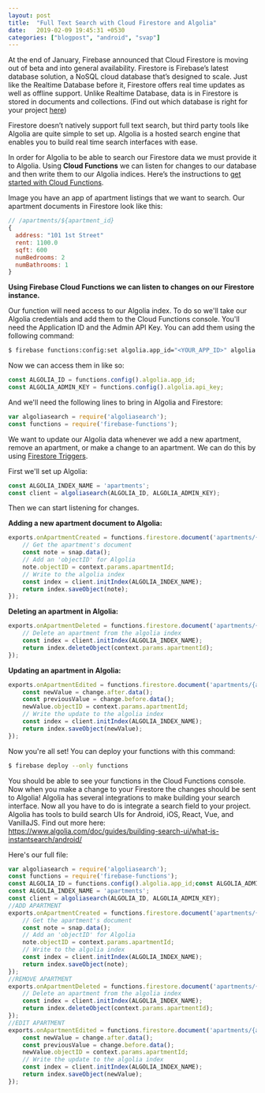 ```yaml
---
layout: post
title:  "Full Text Search with Cloud Firestore and Algolia"
date:   2019-02-09 19:45:31 +0530
categories: ["blogpost", "android", "svap"]
---
```


At the end of January, Firebase announced that Cloud Firestore is moving out of beta and into general availability. Firestore is Firebase’s latest database solution, a NoSQL cloud database that’s designed to scale. Just like the Realtime Database before it, Firestore offers real time updates as well as offline support. Unlike Realtime Database, data is in Firestore is stored in documents and collections. (Find out which database is right for your project [here](https://firebase.google.com/docs/firestore/rtdb-vs-firestore))

Firestore doesn’t natively support full text search, but third party tools like Algolia are quite simple to set up. Algolia is a hosted search engine that enables you to build real time search interfaces with ease.

In order for Algolia to be able to search our Firestore data we must provide it to Algolia. Using **Cloud Functions** we can listen for changes to our database and then write them to our Algolia indices. Here’s the instructions to [get started with Cloud Functions](https://firebase.google.com/docs/functions/get-started).

Image you have an app of apartment listings that we want to search. Our apartment documents in Firestore look like this:
~~~ javascript
// /apartments/${apartment_id}
{
  address: "101 1st Street"
  rent: 1100.0
  sqft: 600
  numBedrooms: 2
  numBathrooms: 1
}
~~~

**Using Firebase Cloud Functions we can listen to changes on our Firestore instance.**

Our function will need access to our Algolia index. To do so we'll take our Algolia credentials and add them to the Cloud Functions console. You'll need the Application ID and the Admin API Key. You can add them using the following command:

~~~ bash
$ firebase functions:config:set algolia.app_id="<YOUR_APP_ID>" algolia.api_key="<YOUR_API_KEY>"
~~~ 

Now we can access them in like so:
~~~ javascript
const ALGOLIA_ID = functions.config().algolia.app_id;
const ALGOLIA_ADMIN_KEY = functions.config().algolia.api_key;
~~~

And we'll need the following lines to bring in Algolia and Firestore:
~~~ javascript
var algoliasearch = require('algoliasearch');
const functions = require('firebase-functions');
~~~

We want to update our Algolia data whenever we add a new apartment, remove an apartment, or make a change to an apartment. We can do this by using [Firestore Triggers](https://firebase.google.com/docs/functions/firestore-events).

First we'll set up Algolia:
~~~ javascript
const ALGOLIA_INDEX_NAME = 'apartments';
const client = algoliasearch(ALGOLIA_ID, ALGOLIA_ADMIN_KEY);
~~~

Then we can start listening for changes.

**Adding a new apartment document to Algolia:**

~~~ javascript
exports.onApartmentCreated = functions.firestore.document('apartments/{apartmentId}').onCreate((snap, context) => {
    // Get the apartment's document
    const note = snap.data();
    // Add an 'objectID' for Algolia
    note.objectID = context.params.apartmentId; 
    // Write to the algolia index
    const index = client.initIndex(ALGOLIA_INDEX_NAME);
    return index.saveObject(note);
});
~~~

**Deleting an apartment in Algolia:**
~~~ javascript
exports.onApartmentDeleted = functions.firestore.document('apartments/{apartmentId}').onDelete((snap, context) => {
    // Delete an apartment from the algolia index
    const index = client.initIndex(ALGOLIA_INDEX_NAME);
    return index.deleteObject(context.params.apartmentId);
});
~~~

**Updating an apartment in Algolia:**
~~~ javascript
exports.onApartmentEdited = functions.firestore.document('apartments/{apartmentId}').onUpdate((change, context) => {
    const newValue = change.after.data();
    const previousValue = change.before.data();
    newValue.objectID = context.params.apartmentId;
    // Write the update to the algolia index
    const index = client.initIndex(ALGOLIA_INDEX_NAME);
    return index.saveObject(newValue);
});
~~~

Now you're all set! You can deploy your functions with this command:
~~~ bash
$ firebase deploy --only functions
~~~

You should be able to see your functions in the Cloud Functions console. Now when you make a change to your Firestore the changes should be sent to Algolia!
Algolia has several integrations to make building your search interface. Now all you have to do is integrate a search field to your project. Algolia has tools to build search UIs for Android, iOS, React, Vue, and VanillaJS. Find out more here: https://www.algolia.com/doc/guides/building-search-ui/what-is-instantsearch/android/



Here's our full file:
~~~ javascript
var algoliasearch = require('algoliasearch');
const functions = require('firebase-functions');
const ALGOLIA_ID = functions.config().algolia.app_id;const ALGOLIA_ADMIN_KEY = functions.config().algolia.api_key;
const ALGOLIA_INDEX_NAME = 'apartments';
const client = algoliasearch(ALGOLIA_ID, ALGOLIA_ADMIN_KEY);
//ADD APARTMENT
exports.onApartmentCreated = functions.firestore.document('apartments/{apartmentId}').onCreate((snap, context) => {
    // Get the apartment's document
    const note = snap.data();
    // Add an 'objectID' for Algolia
    note.objectID = context.params.apartmentId;
    // Write to the algolia index
    const index = client.initIndex(ALGOLIA_INDEX_NAME);
    return index.saveObject(note);
});
//REMOVE APARTMENT
exports.onApartmentDeleted = functions.firestore.document('apartments/{apartmentId}').onDelete((snap, context) => {
    // Delete an apartment from the algolia index
    const index = client.initIndex(ALGOLIA_INDEX_NAME);
    return index.deleteObject(context.params.apartmentId);
});
//EDIT APARTMENT
exports.onApartmentEdited = functions.firestore.document('apartments/{apartmentId}').onUpdate((change, context) => {
    const newValue = change.after.data();
    const previousValue = change.before.data();
    newValue.objectID = context.params.apartmentId;
    // Write the update to the algolia index
    const index = client.initIndex(ALGOLIA_INDEX_NAME);
    return index.saveObject(newValue);
});
~~~